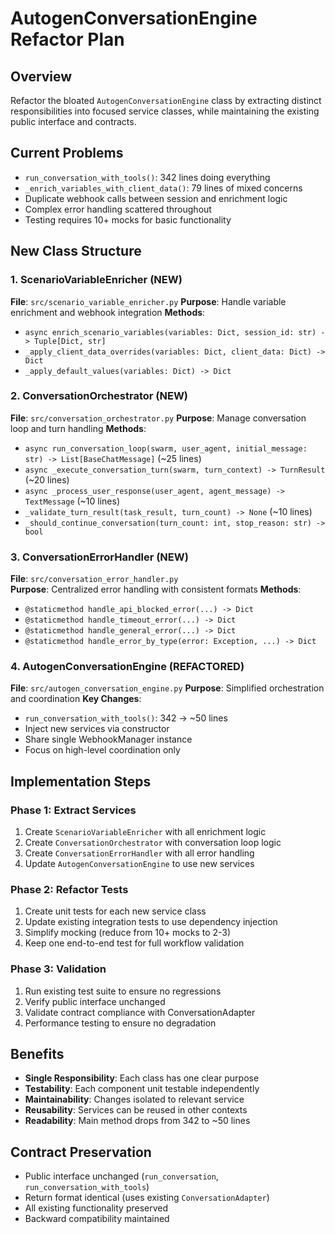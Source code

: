 # AutogenConversationEngine Refactor Plan

## Overview
Refactor the bloated `AutogenConversationEngine` class by extracting distinct responsibilities into focused service classes, while maintaining the existing public interface and contracts.

## Current Problems
- `run_conversation_with_tools()`: 342 lines doing everything
- `_enrich_variables_with_client_data()`: 79 lines of mixed concerns  
- Duplicate webhook calls between session and enrichment logic
- Complex error handling scattered throughout
- Testing requires 10+ mocks for basic functionality

## New Class Structure

### 1. ScenarioVariableEnricher (NEW)
**File**: `src/scenario_variable_enricher.py`
**Purpose**: Handle variable enrichment and webhook integration
**Methods**:
- `async enrich_scenario_variables(variables: Dict, session_id: str) -> Tuple[Dict, str]`
- `_apply_client_data_overrides(variables: Dict, client_data: Dict) -> Dict`
- `_apply_default_values(variables: Dict) -> Dict`

### 2. ConversationOrchestrator (NEW)  
**File**: `src/conversation_orchestrator.py`
**Purpose**: Manage conversation loop and turn handling
**Methods**:
- `async run_conversation_loop(swarm, user_agent, initial_message: str) -> List[BaseChatMessage]` (~25 lines)
- `async _execute_conversation_turn(swarm, turn_context) -> TurnResult` (~20 lines)
- `async _process_user_response(user_agent, agent_message) -> TextMessage` (~10 lines)
- `_validate_turn_result(task_result, turn_count) -> None` (~10 lines)
- `_should_continue_conversation(turn_count: int, stop_reason: str) -> bool`

### 3. ConversationErrorHandler (NEW)
**File**: `src/conversation_error_handler.py`  
**Purpose**: Centralized error handling with consistent formats
**Methods**:
- `@staticmethod handle_api_blocked_error(...) -> Dict`
- `@staticmethod handle_timeout_error(...) -> Dict`
- `@staticmethod handle_general_error(...) -> Dict`
- `@staticmethod handle_error_by_type(error: Exception, ...) -> Dict`

### 4. AutogenConversationEngine (REFACTORED)
**File**: `src/autogen_conversation_engine.py`
**Purpose**: Simplified orchestration and coordination
**Key Changes**:
- `run_conversation_with_tools()`: 342 → ~50 lines
- Inject new services via constructor
- Share single WebhookManager instance
- Focus on high-level coordination only

## Implementation Steps

### Phase 1: Extract Services
1. Create `ScenarioVariableEnricher` with all enrichment logic
2. Create `ConversationOrchestrator` with conversation loop logic
3. Create `ConversationErrorHandler` with all error handling
4. Update `AutogenConversationEngine` to use new services

### Phase 2: Refactor Tests  
1. Create unit tests for each new service class
2. Update existing integration tests to use dependency injection
3. Simplify mocking (reduce from 10+ mocks to 2-3)
4. Keep one end-to-end test for full workflow validation

### Phase 3: Validation
1. Run existing test suite to ensure no regressions
2. Verify public interface unchanged
3. Validate contract compliance with ConversationAdapter
4. Performance testing to ensure no degradation

## Benefits
- **Single Responsibility**: Each class has one clear purpose
- **Testability**: Each component unit testable independently  
- **Maintainability**: Changes isolated to relevant service
- **Reusability**: Services can be reused in other contexts
- **Readability**: Main method drops from 342 to ~50 lines

## Contract Preservation
- Public interface unchanged (`run_conversation`, `run_conversation_with_tools`)
- Return format identical (uses existing `ConversationAdapter`)
- All existing functionality preserved
- Backward compatibility maintained